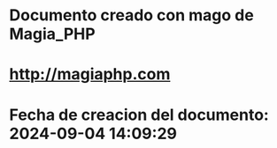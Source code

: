 # 
# Documento creado con mago de Magia_PHP 
# http://magiaphp.com 
# Fecha de creacion del documento: 2024-09-04 14:09:29 
